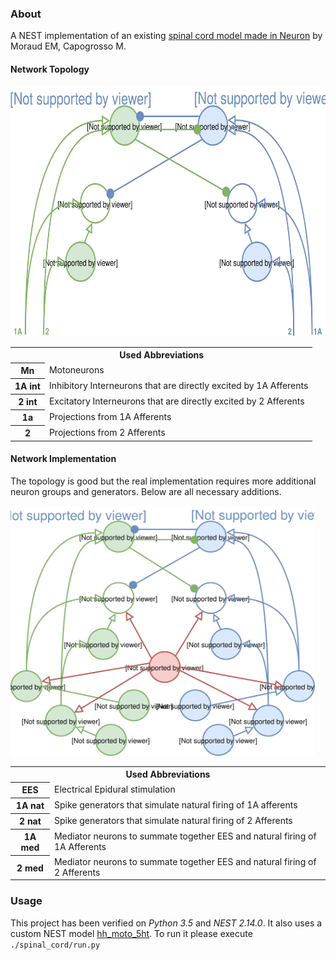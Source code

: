 ### About

A NEST implementation of an existing [spinal cord model made in Neuron](https://senselab.med.yale.edu/ModelDB/showmodel.cshtml?model=189786) by Moraud EM, Capogrosso M.

#### Network Topology
<img src="/diagrams/network-topology.svg" alt="Network Topology" height=400/>

<table>
  <tr>
    <th colspan=2>Used Abbreviations</th>
  </tr>
  <tr>
    <th>Mn</th>
    <td>Motoneurons</td>
  </tr>
  <tr>
    <th>1A int</th>
    <td>Inhibitory Interneurons that are directly excited by 1A Afferents</td>
  </tr>
  <tr>
    <th>2 int</th>
    <td>Excitatory Interneurons that are directly excited by 2 Afferents</td>
  </tr>
  <tr>
    <th>1a</th>
    <td>Projections from 1A Afferents</td>
  </tr>
  <tr>
    <th>2</th>
    <td>Projections from 2 Afferents</td>
  </tr>
</table>

#### Network Implementation
The topology is good but the real implementation requires more additional neuron groups and generators. Below are all necessary additions.

<img src="/diagrams/network-implementation.svg" alt="Network Implementation" height=400/>

<table>
  <tr>
    <th colspan=2>Used Abbreviations</th>
  </tr>
  <tr>
    <th>EES</th>
    <td>Electrical Epidural stimulation</td>
  </tr>
  <tr>
    <th>1A nat</th>
    <td>Spike generators that simulate natural firing of 1A afferents</td>
  </tr>
  <tr>
    <th>2 nat</th>
    <td>Spike generators that simulate natural firing of 2 Afferents</td>
  </tr>
  <tr>
    <th>1A med</th>
    <td>Mediator neurons to summate together EES and natural firing of 1A Afferents</td>
  </tr>
  <tr>
    <th>2 med</th>
    <td>Mediator neurons to summate together EES and natural firing of 2 Afferents</td>
  </tr>
</table>

### Usage

This project has been verified on *Python 3.5* and *NEST 2.14.0*. It also uses a custom NEST model [hh_moto_5ht](https://github.com/research-team/hh-moto-5ht).
To run it please execute `./spinal_cord/run.py`